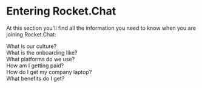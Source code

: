 # Entering Rocket.Chat

At this section you'll find all the information you need to know when you are joining Rocket.Chat:   
  
What is our culture?   
What is the onboarding like?   
What platforms do we use?   
How am I getting paid?  
How do I get my company laptop?  
What benefits do I get?

